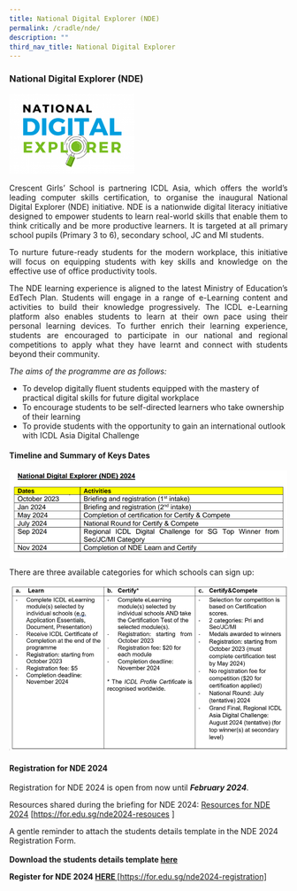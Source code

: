 ```yaml
---
title: National Digital Explorer (NDE)
permalink: /cradle/nde/
description: ""
third_nav_title: National Digital Explorer
---
```

### **National Digital Explorer (NDE)**

<img src="/images/nde1.png" style="width:45%">

<p style="text-align:justify;">Crescent Girls’ School is partnering ICDL Asia, which offers the world’s leading computer skills certification, to organise the inaugural National Digital Explorer (NDE) initiative. NDE is a nationwide digital literacy initiative designed to empower students to learn real-world skills that enable them to think critically and be more productive learners. It is targeted at all primary school pupils (Primary 3 to 6), secondary school, JC and MI students. </p>

<p style="text-align:justify;">To nurture future-ready students for the modern workplace, this initiative will focus on equipping students with key skills and knowledge on the effective use of office productivity tools.</p>

<p style="text-align:justify;"> The NDE learning experience is aligned to the latest Ministry of Education’s EdTech Plan. Students will engage in a range of e-Learning content and activities to build their knowledge progressively. The ICDL e-Learning platform also enables students to learn at their own pace using their personal learning devices. To further enrich their learning experience, students are encouraged to participate in our national and regional competitions to apply what they have learnt and connect with students beyond their community. </p>

*The aims of the programme are as follows:*<br>
* To develop digitally fluent students equipped with the mastery of practical digital skills for future digital workplace<br>
* To encourage students to be self-directed learners who take ownership of their learning<br>
* To provide students with the opportunity to gain an international outlook with ICDL Asia Digital Challenge<br>


#### **Timeline and Summary of Keys Dates** ####

![](/images/nde%202024%20timeline.png)

There are three available categories for which schools can sign up:

![NDE 2024 categories](/images/nde%202024%20categories.png)




#### **Registration for NDE 2024** ####

Registration for NDE 2024 is open from now until ***February 2024***. <br>

Resources shared during the briefing for NDE 2024: [Resources for NDE 2024](https://for.edu.sg/nde2024-resouces ) [https://for.edu.sg/nde2024-resouces ]

A gentle reminder to attach the students details template in the NDE 2024 Registration Form.<br>
<br> 
**Download the students details template [here](https://livecrescentedu-my.sharepoint.com/:x:/g/personal/foo_wen_yeow_crescent_edu_sg/EZ4RNnICjBhAoG3DM0gQkjoBM28Vx1oAGHOnmIbndOXjFw?e=eQSn8h)** 

**Register for NDE 2024 [HERE ](https://for.edu.sg/nde2024-registration)**[https://for.edu.sg/nde2024-registration]